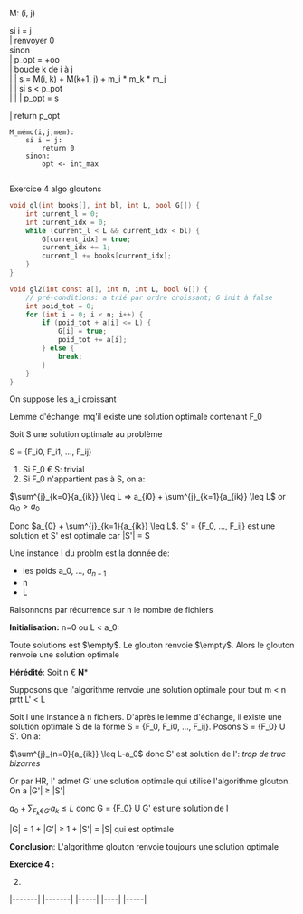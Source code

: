 M: (i, j)

si i = j<br>
| renvoyer 0<br>
sinon<br>
| p_opt = +oo<br>
| boucle k de i à j<br>
| | s = M(i, k) + M(k+1, j) + m_i * m_k * m_j<br>
| | si s < p_pot<br>
| | | p_opt = s

| return p_opt


```
M_mémo(i,j,mem):
    si i = j:
        return 0
    sinon:
        opt <- int_max
        
```


Exercice 4 algo gloutons
```C
void gl(int books[], int bl, int L, bool G[]) {
    int current_l = 0;
    int current_idx = 0;
    while (current_l < L && current_idx < bl) {
        G[current_idx] = true;
        current_idx += 1;
        current_l += books[current_idx];
    }
}

void gl2(int const a[], int n, int L, bool G[]) {
    // pré-conditions: a trié par ordre croissant; G init à false
    int poid_tot = 0;
    for (int i = 0; i < n; i++) {
        if (poid_tot + a[i] <= L) {
            G[i] = true;
            poid_tot += a[i];
        } else {
            break;
        }
    }
}
```

On suppose les a_i croissant

Lemme d'échange: mq'il existe une solution optimale contenant F_0

Soit S une solution optimale au problème

S = {F_i0, F_i1, ..., F_ij}

1) Si F_0 € S: trivial
2) Si F_0 n'appartient pas à S, on a:

$\sum^{j}_{k=0}{a_{ik}} \leq L => a_{i0} + \sum^{j}_{k=1}{a_{ik}} \leq L$ or $a_{i0} > a_0$

Donc $a_{0} + \sum^{j}_{k=1}{a_{ik}} \leq L$. S' = {F_0, ..., F_ij} est une solution et S' est optimale car |S'| = S

Une instance I du problm est la donnée de:
- les poids a_0, ..., $a_{n-1}$
- n
- L

Raisonnons par récurrence sur n le nombre de fichiers

**Initialisation:** n=0 ou L < a_0:

Toute solutions est $\empty$. Le glouton renvoie $\empty$. Alors le glouton renvoie une solution optimale

**Hérédité**: Soit n € **N***

Supposons que l'algorithme renvoie une solution optimale pour tout m < n prtt L' < L

Soit I une instance à n fichiers. D'après le lemme d'échange, il existe une solution optimale S de la forme S = {F_0, F_i0, ..., F_ij}. Posons S = {F_0} U S'. On a:

$\sum^{j}_{n=0}{a_{ik}} \leq L-a_0$ donc S' est solution de I': *trop de truc bizarres*

Or par HR, I' admet G' une solution optimale qui utilise l'algorithme glouton. On a |G'| $\geq$ |S'|

$a_0 + \sum_{F_k € G'}{a_k} \leq L$ donc G = {F_0} U G' est une solution de I

|G| = 1 + |G'| $\geq$ 1 + |S'| = |S| qui est optimale

**Conclusion**: L'algorithme glouton renvoie toujours une solution optimale




**Exercice 4 :**

2) ```
|-------|   |-------|
           |-----|
       |----|            |-----|
````